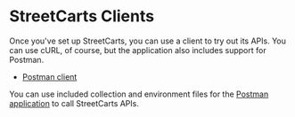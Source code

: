 # StreetCarts Clients

Once you've set up StreetCarts, you can use a client to try out its APIs. You can use cURL, of course, but the application also includes support for Postman.

* [Postman client](https://github.com/apigee/docs-sandbox/tree/master/apps/streetcarts/clients/postman)

 You can use included collection and environment files for the [Postman application](https://www.getpostman.com/) to call StreetCarts APIs.

